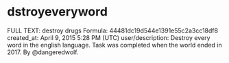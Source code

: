 # dstroyeveryword

FULL TEXT: destroy drugs
Formula: 44481dc19d544e1391e55c2a3cc18df8
created_at: April 9, 2015 5:28 PM (UTC)
user/description: Destroy every word in the english language. Task was completed when the world ended in 2017. By @dangeredwolf.